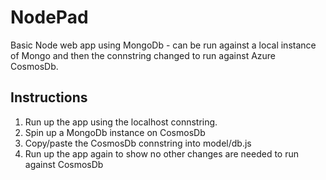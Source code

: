 NodePad
=======

Basic Node web app using MongoDb - can be run against a local instance of Mongo and then the connstring changed to run against Azure CosmosDb.

## Instructions ##

1. Run up the app using the localhost connstring.
2. Spin up a MongoDb instance on CosmosDb
3. Copy/paste the CosmosDb connstring into model/db.js
4. Run up the app again to show no other changes are needed to run against CosmosDb